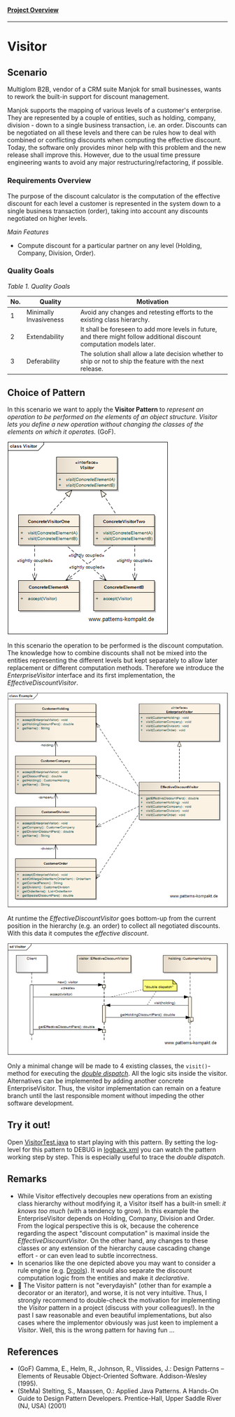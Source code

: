 #### [Project Overview](../../../../../../../README.md)
----

# Visitor

## Scenario

Multiglom B2B, vendor of a CRM suite Manjok for small businesses, wants to rework the built-in support for discount management.

Manjok supports the mapping of various levels of a customer's enterprise. They are represented by a couple of entities, such as holding, company, division - down to a single business transaction, i.e. an order. Discounts can be negotiated on all these levels and there can be rules how to deal with combined or conflicting discounts when computing the effective discount. Today, the software only provides minor help with this problem and the new release shall improve this. However, due to the usual time pressure engineering wants to avoid any major restructuring/refactoring, if possible.

### Requirements Overview

The purpose of the discount calculator is the computation of the effective discount for each level a customer is represented in the system down to a single business transaction (order), taking into account any discounts negotiated on higher levels. 

_Main Features_

* Compute discount for a particular partner on any level (Holding, Company, Division, Order).

### Quality Goals

_Table 1. Quality Goals_

No.|Quality|Motivation
---|-------|----------
1|Minimally Invasiveness|Avoid any changes and retesting efforts to the existing class hierarchy.
2|Extendability|It shall be foreseen to add more levels in future, and there might follow additional discount computation models later.
3|Deferability|The solution shall allow a late decision whether to ship or not to ship the feature with the next release.

## Choice of Pattern
In this scenario we want to apply the **Visitor Pattern** to _represent an operation to be performed on the elements of an object structure. Visitor lets you define a new operation without changing the classes of the elements on which it operates._ (GoF). 

![Test](../../../../../../../doc/patterns/images/visitor_cn.png)

In this scenario the operation to be performed is the discount computation. The knowledge how to combine discounts shall not be mixed into the entities representing the different levels but kept separately to allow later replacement or different computation methods. Therefore we introduce the _EnterpriseVisitor_ interface and its first implementation, the _EffectiveDiscountVisitor_.

![Test](../../../../../../../doc/patterns/images/visitor_cx.png)

At runtime the _EffectiveDiscountVisitor_ goes bottom-up from the current position in the hierarchy (e.g. an order) to collect all negotiated discounts. With this data it computes the _effective discount_.

![Test](../../../../../../../doc/patterns/images/visitor_dx.png)

Only a minimal change will be made to 4 existing classes, the `visit()`-method for executing the _[double dispatch](https://en.wikipedia.org/wiki/Double_dispatch)_. All the logic sits inside the visitor. Alternatives can be implemented by adding another concrete EnterpriseVisitor. Thus, the visitor implementation can remain on a feature branch until the last responsible moment without impeding the other software development.

## Try it out!

Open [VisitorTest.java](VisitorTest.java) to start playing with this pattern. By setting the log-level for this pattern to DEBUG in [logback.xml](../../../../../../../src/main/resources/logback.xml) you can watch the pattern working step by step. This is especially useful to trace the _double dispatch_.

## Remarks
* While Visitor effectively decouples new operations from an existing class hierarchy without modifying it, a Visitor itself has a built-in smell: _it knows too much_ (with a tendency to grow). In this example the EnterpriseVisitor depends on Holding, Company, Division and Order. From the logical perspective this is ok, because the coherence regarding the aspect "discount computation" is maximal inside the _EffectiveDiscountVisitor_. On the other hand, any changes to these classes or any extension of the hierarchy cause cascading change effort - or can even lead to subtle incorrectness.
* In scenarios like the one depicted above you may want to consider a rule engine (e.g. [Drools](https://www.drools.org/)). It would also separate the discount computation logic from the entities and make it _declarative_.
* :cactus: The Visitor pattern is not "everydayish" (other than for example a decorator or an iterator), and worse, it is not very intuitive. Thus, I strongly recommend to double-check the motivation for implementing the _Visitor_ pattern in a project (discuss with your colleagues!). In the past I saw reasonable and even beautiful implementations, but also cases where the implementor obviously was just keen to implement a _Visitor_. Well, this is the wrong pattern for having fun ... 

## References

* (GoF) Gamma, E., Helm, R., Johnson, R., Vlissides, J.: Design Patterns – Elements of Reusable Object-Oriented Software. Addison-Wesley (1995).
* (SteMa) Stelting, S., Maassen, O.: Applied Java Patterns. A Hands-On Guide to Design Pattern Developers. Prentice-Hall, Upper Saddle River (NJ, USA) (2001)
